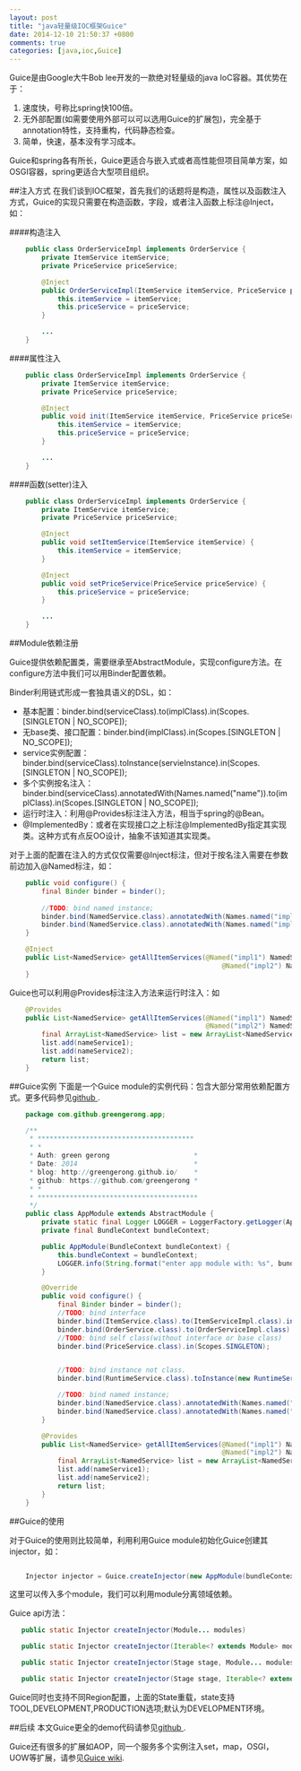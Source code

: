 ```yaml
---
layout: post
title: "java轻量级IOC框架Guice"
date: 2014-12-10 21:50:37 +0800
comments: true
categories: [java,ioc,Guice]
---
```

Guice是由Google大牛Bob lee开发的一款绝对轻量级的java IoC容器。其优势在于：

1. 速度快，号称比spring快100倍。
2. 无外部配置(如需要使用外部可以可以选用Guice的扩展包)，完全基于annotation特性，支持重构，代码静态检查。
3. 简单，快速，基本没有学习成本。

Guice和spring各有所长，Guice更适合与嵌入式或者高性能但项目简单方案，如OSGI容器，spring更适合大型项目组织。

##注入方式
在我们谈到IOC框架，首先我们的话题将是构造，属性以及函数注入方式，Guice的实现只需要在构造函数，字段，或者注入函数上标注@Inject，如：

####构造注入

```java  
	public class OrderServiceImpl implements OrderService {
	    private ItemService itemService;
	    private PriceService priceService;

	    @Inject
	    public OrderServiceImpl(ItemService itemService, PriceService priceService) {
	        this.itemService = itemService;
	        this.priceService = priceService;
	    }

	    ...
	}

```

####属性注入

```java 
	public class OrderServiceImpl implements OrderService {
	    private ItemService itemService;
	    private PriceService priceService;

	    @Inject
	    public void init(ItemService itemService, PriceService priceService) {
	        this.itemService = itemService;
	        this.priceService = priceService;
	    }

	    ...
	}
```

####函数(setter)注入

```java 
	public class OrderServiceImpl implements OrderService {
	    private ItemService itemService;
	    private PriceService priceService;

	    @Inject
	    public void setItemService(ItemService itemService) {
	        this.itemService = itemService;
	    }

	    @Inject
	    public void setPriceService(PriceService priceService) {
	        this.priceService = priceService;
	    } 

	    ...
	}

```

##Module依赖注册

Guice提供依赖配置类，需要继承至AbstractModule，实现configure方法。在configure方法中我们可以用Binder配置依赖。

Binder利用链式形成一套独具语义的DSL，如：

*	基本配置：binder.bind(serviceClass).to(implClass).in(Scopes.[SINGLETON | NO_SCOPE]);
*   无base类、接口配置：binder.bind(implClass).in(Scopes.[SINGLETON | NO_SCOPE]);
*   service实例配置：binder.bind(serviceClass).toInstance(servieInstance).in(Scopes.[SINGLETON | NO_SCOPE]);
*   多个实例按名注入：binder.bind(serviceClass).annotatedWith(Names.named("name")).to(implClass).in(Scopes.[SINGLETON | NO_SCOPE]);
*   运行时注入：利用@Provides标注注入方法，相当于spring的@Bean。
*   @ImplementedBy：或者在实现接口之上标注@ImplementedBy指定其实现类。这种方式有点反OO设计，抽象不该知道其实现类。

对于上面的配置在注入的方式仅仅需要@Inject标注，但对于按名注入需要在参数前边加入@Named标注，如：

```java 
 	public void configure() {
        final Binder binder = binder();
        
        //TODO: bind named instance;
        binder.bind(NamedService.class).annotatedWith(Names.named("impl1")).to(NamedServiceImpl1.class);
        binder.bind(NamedService.class).annotatedWith(Names.named("impl2")).to(NamedServiceImpl2.class);
    }

    @Inject
	public List<NamedService> getAllItemServices(@Named("impl1") NamedService nameService1,
	                                                 @Named("impl2") NamedService nameService2) {
	}
```

Guice也可以利用@Provides标注注入方法来运行时注入：如

```java 
    @Provides
    public List<NamedService> getAllItemServices(@Named("impl1") NamedService nameService1,
                                                 @Named("impl2") NamedService nameService2) {
        final ArrayList<NamedService> list = new ArrayList<NamedService>();
        list.add(nameService1);
        list.add(nameService2);
        return list;
    }
```

##Guice实例
下面是一个Guice module的实例代码：包含大部分常用依赖配置方式。更多代码参见[github ](https://github.com/greengerong/guice-demo).

```java 
	package com.github.greengerong.app;

	/**
	 * ***************************************
	 * *
	 * Auth: green gerong                     *
	 * Date: 2014                             *
	 * blog: http://greengerong.github.io/    *
	 * github: https://github.com/greengerong *
	 * *
	 * ****************************************
	 */
	public class AppModule extends AbstractModule {
	    private static final Logger LOGGER = LoggerFactory.getLogger(AppModule.class);
	    private final BundleContext bundleContext;

	    public AppModule(BundleContext bundleContext) {
	        this.bundleContext = bundleContext;
	        LOGGER.info(String.format("enter app module with: %s", bundleContext));
	    }

	    @Override
	    public void configure() {
	        final Binder binder = binder();
	        //TODO: bind interface
	        binder.bind(ItemService.class).to(ItemServiceImpl.class).in(SINGLETON);
	        binder.bind(OrderService.class).to(OrderServiceImpl.class).in(SINGLETON);
	        //TODO: bind self class(without interface or base class)
	        binder.bind(PriceService.class).in(Scopes.SINGLETON);


	        //TODO: bind instance not class.
	        binder.bind(RuntimeService.class).toInstance(new RuntimeService());

	        //TODO: bind named instance;
	        binder.bind(NamedService.class).annotatedWith(Names.named("impl1")).to(NamedServiceImpl1.class);
	        binder.bind(NamedService.class).annotatedWith(Names.named("impl2")).to(NamedServiceImpl2.class);
	    }

	    @Provides
	    public List<NamedService> getAllItemServices(@Named("impl1") NamedService nameService1,
	                                                 @Named("impl2") NamedService nameService2) {
	        final ArrayList<NamedService> list = new ArrayList<NamedService>();
	        list.add(nameService1);
	        list.add(nameService2);
	        return list;
	    }
	}
```

##Guice的使用

对于Guice的使用则比较简单，利用利用Guice module初始化Guice创建其injector，如：

```java

	Injector injector = Guice.createInjector(new AppModule(bundleContext));
```

这里可以传入多个module，我们可以利用module分离领域依赖。

Guice api方法：
 
 ```java 	
 	public static Injector createInjector(Module... modules) 

    public static Injector createInjector(Iterable<? extends Module> modules) 

    public static Injector createInjector(Stage stage, Module... modules)

    public static Injector createInjector(Stage stage, Iterable<? extends Module> modules) 
```

Guice同时也支持不同Region配置，上面的State重载，state支持 TOOL,DEVELOPMENT,PRODUCTION选项;默认为DEVELOPMENT环境。

##后续
本文Guice更全的demo代码请参见[github ](https://github.com/greengerong/guice-demo).

Guice还有很多的扩展如AOP，同一个服务多个实例注入set，map，OSGI，UOW等扩展，请参见[Guice wiki](https://github.com/google/guice/wiki).

